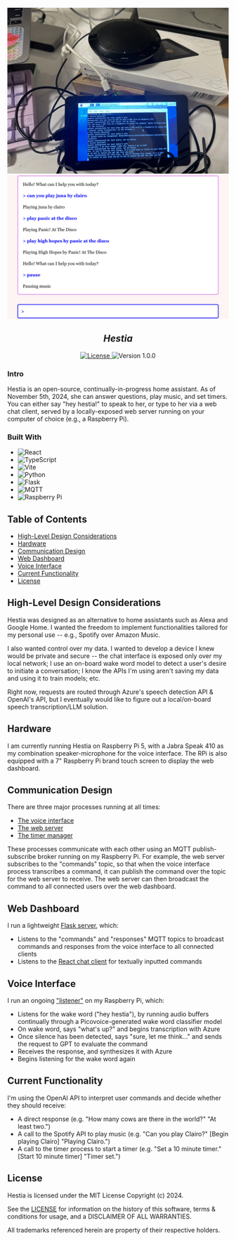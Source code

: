 ![Hestia Physical](hestia_physical.JPG)
![Hestia Dashboard](hestia_dashboard.png)
<h2 align="center"><i>Hestia</i></h2>

<p align="center">
  <a href="https://opensource.org/licenses/MIT">
    <img alt="License" src="https://img.shields.io/badge/License-MIT-green?style=for-the-badge">
  </a>
    <img alt="Version 1.0.0" src="https://img.shields.io/badge/Version-1.0.0-blue?style=for-the-badge">
</p>


### Intro
Hestia is an open-source, continually-in-progress home assistant. As of November 5th, 2024, she can answer questions, play music, and set timers. You can either say "hey hestia!" to speak to her, or type to her via a web chat client, served by a locally-exposed web server running on your computer of choice (e.g., a Raspberry Pi).


### Built With
- ![React](https://img.shields.io/badge/React-20232A?logo=react&logoColor=61DAFB&style=for-the-badge)
- ![TypeScript](https://img.shields.io/badge/TypeScript-3178C6?logo=typescript&logoColor=white&style=for-the-badge)
- ![Vite](https://img.shields.io/badge/Vite-646CFF?logo=vite&logoColor=white&style=for-the-badge)
- ![Python](https://img.shields.io/badge/Python-3776AB?logo=python&logoColor=white&style=for-the-badge)
- ![Flask](https://img.shields.io/badge/Flask-000000?logo=flask&logoColor=white&style=for-the-badge)
- ![MQTT](https://img.shields.io/badge/MQTT-3C5280?logo=eclipse-mosquitto&logoColor=white&style=for-the-badge)
- ![Raspberry Pi](https://img.shields.io/badge/Raspberry%20Pi-C51A4A?logo=raspberry-pi&logoColor=white&style=for-the-badge)



## Table of Contents
- [High-Level Design Considerations](#high-level-design-considerations)
- [Hardware](#hardware)
- [Communication Design](#communication-design)
- [Web Dashboard](#web-dashboard)
- [Voice Interface](#voice-interface)
- [Current Functionality](#current-functionality)
- [License](#license)


## High-Level Design Considerations
Hestia was designed as an alternative to home assistants such as Alexa and Google Home. I wanted the freedom to implement functionalities tailored for my personal use -- e.g., Spotify over Amazon Music. 

I also wanted control over my data. I wanted to develop a device I knew would be private and secure -- the chat interface is exposed only over my local network; I use an on-board wake word model to detect a user's desire to initiate a conversation; I know the APIs I'm using aren't saving my data and using it to train models; etc. 

Right now, requests are routed through Azure's speech detection API & OpenAI's API, but I eventually would like to figure out a local/on-board speech transcription/LLM solution. 


## Hardware
I am currently running Hestia on Raspberry Pi 5, with a Jabra Speak 410 as my combination speaker-microphone for the voice interface. The RPi is also equipped with a 7" Raspberry Pi brand touch screen to display the web dashboard.


## Communication Design
There are three major processes running at all times:
- [The voice interface](https://github.com/shenaichan/hestia/blob/main/src/server/run_listener.py)
- [The web server](https://github.com/shenaichan/hestia/blob/main/src/server/run_server.py)
- [The timer manager](https://github.com/shenaichan/hestia/blob/main/src/server/run_timer.py)

These processes communicate with each other using an MQTT publish-subscribe broker running on my Raspberry Pi. For example, the web server subscribes to the "commands" topic, so that when the voice interface process transcribes a command, it can publish the command over the topic for the web server to receive. The web server can then broadcast the command to all connected users over the web dashboard.


## Web Dashboard
I run a lightweight [Flask server](https://github.com/shenaichan/hestia/blob/main/src/server/run_server.py), which:
- Listens to the "commands" and "responses" MQTT topics to broadcast commands and responses from the voice interface to all connected clients
- Listens to the [React chat client](https://github.com/shenaichan/hestia/blob/main/src/client/src/components/App.tsx) for textually inputted commands


## Voice Interface
I run an ongoing ["listener"](https://github.com/shenaichan/hestia/blob/main/src/server/run_listener.py) on my Raspberry Pi, which:
- Listens for the wake word ("hey hestia"), by running audio buffers continually through a Picovoice-generated wake word classifier model
- On wake word, says "what's up?" and begins transcription with Azure
- Once silence has been detected, says "sure, let me think..." and sends the request to GPT to evaluate the command
- Receives the response, and synthesizes it with Azure
- Begins listening for the wake word again


## Current Functionality
I'm using the OpenAI API to interpret user commands and decide whether they should receive:
- A direct response (e.g. "How many cows are there in the world?" "At least two.")
- A call to the Spotify API to play music (e.g. "Can you play Clairo?" [Begin playing Clairo] "Playing Clairo.")
- A call to the timer process to start a timer (e.g. "Set a 10 minute timer." [Start 10 minute timer] "Timer set.")


## License
Hestia is licensed under the MIT License Copyright (c) 2024.

See the [LICENSE](https://github.com/shenaichan/hestia/blob/main/LICENSE) for information on the history of this software, terms & conditions for usage, and a DISCLAIMER OF ALL WARRANTIES.

All trademarks referenced herein are property of their respective holders.

